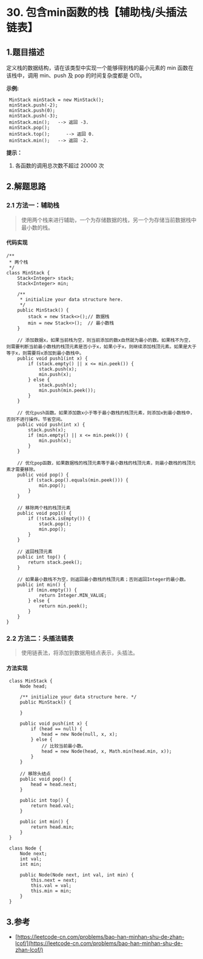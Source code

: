 # 30. 包含min函数的栈【辅助栈/头插法链表】

## 1.题目描述

定义栈的数据结构，请在该类型中实现一个能够得到栈的最小元素的 min 函数在该栈中，调用 min、push 及 pop 的时间复杂度都是 O\(1\)。

**示例:**

```text
 MinStack minStack = new MinStack();
 minStack.push(-2);
 minStack.push(0);
 minStack.push(-3);
 minStack.min();   --> 返回 -3.
 minStack.pop();
 minStack.top();      --> 返回 0.
 minStack.min();   --> 返回 -2.
```

**提示：**

1. 各函数的调用总次数不超过 20000 次

## 2.解题思路

### 2.1 方法一：辅助栈

> 使用两个栈来进行辅助，一个为存储数据的栈，另一个为存储当前数据栈中最小数的栈。

#### 代码实现

```text
/**
 * 两个栈
 */
class MinStack {
    Stack<Integer> stack;
    Stack<Integer> min;

    /**
     * initialize your data structure here.
     */
    public MinStack() {
        stack = new Stack<>();// 数据栈
        min = new Stack<>();  // 最小数栈
    }

    // 添加数据x，如果当前栈为空，则当前添加的数x自然就为最小的数。如果栈不为空，则需要判断当前最小数栈的栈顶元素是否小于x，如果小于x，则继续添加栈顶元素。如果是大于等于x，则需要将x添加到最小数栈中。
    public void push1(int x) {
        if (stack.empty() || x <= min.peek()) {
            stack.push(x);
            min.push(x);
        } else {
            stack.push(x);
            min.push(min.peek());
        }
    }

    // 优化push函数。如果添加数x小于等于最小数栈的栈顶元素，则添加x到最小数栈中，否则不进行操作。节省空间。
    public void push(int x) {
        stack.push(x);
        if (min.empty() || x <= min.peek()) {
            min.push(x);
        }
    }

    // 优化pop函数，如果数据栈的栈顶元素等于最小数栈的栈顶元素，则最小数栈的栈顶元素才需要移除。
    public void pop() {
        if (stack.pop().equals(min.peek())) {
            min.pop();
        }
    }

    // 移除两个栈的栈顶元素
    public void pop1() {
        if (!stack.isEmpty()) {
            stack.pop();
            min.pop();
        }
    }

    // 返回栈顶元素
    public int top() {
        return stack.peek();
    }

    // 如果最小数栈不为空，则返回最小数栈的栈顶元素；否则返回Integer的最小数。
    public int min() {
        if (min.empty()) {
            return Integer.MIN_VALUE;
        } else {
            return min.peek();
        }
    }
}
```

### 2.2 方法二：头插法链表

> 使用链表法，将添加到数据用结点表示，头插法。

#### 方法实现

```text
 class MinStack {
     Node head;
 ​
     /** initialize your data structure here. */
     public MinStack() {
         
     }
     
     public void push(int x) {
         if (head == null) {
             head = new Node(null, x, x);
         } else {
             // 比较当前最小数。
             head = new Node(head, x, Math.min(head.min, x));
         }
     }
     
     // 移除头结点
     public void pop() {
         head = head.next;
     }
     
     public int top() {
         return head.val;
     }
     
     public int min() {
         return head.min;
     }
 }
 ​
 class Node {
     Node next;
     int val;
     int min;
 ​
     public Node(Node next, int val, int min) {
         this.next = next;
         this.val = val;
         this.min = min;
     }
 }
```

## 3.参考

* [https://leetcode-cn.com/problems/bao-han-minhan-shu-de-zhan-lcof/](https://leetcode-cn.com/problems/bao-han-minhan-shu-de-zhan-lcof/)

